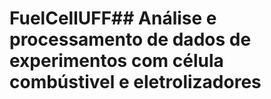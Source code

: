 # FuelCellUFF## Análise e processamento de dados de experimentos com célula combústivel e eletrolizadores